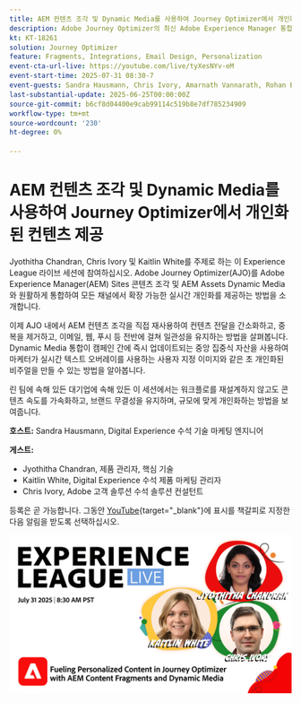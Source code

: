 ```yaml
---
title: AEM 컨텐츠 조각 및 Dynamic Media를 사용하여 Journey Optimizer에서 개인화된 컨텐츠 제공
description: Adobe Journey Optimizer의 최신 Adobe Experience Manager 통합 기능으로 콘텐츠 전달을 보다 효율적이고 효과적으로 하는 방법에 대해 알아봅니다
kt: KT-18261
solution: Journey Optimizer
feature: Fragments, Integrations, Email Design, Personalization
event-cta-url-live: https://youtube.com/live/tyXesNYv-eM
event-start-time: 2025-07-31 08:30-7
event-guests: Sandra Hausmann, Chris Ivory, Amarnath Vannarath, Rohan Bhatt
last-substantial-update: 2025-06-25T00:00:00Z
source-git-commit: b6cf8d04400e9cab99114c519b8e7df785234909
workflow-type: tm+mt
source-wordcount: '230'
ht-degree: 0%

---
```



# AEM 컨텐츠 조각 및 Dynamic Media를 사용하여 Journey Optimizer에서 개인화된 컨텐츠 제공

Jyothitha Chandran, Chris Ivory 및 Kaitlin White를 주제로 하는 이 Experience League 라이브 세션에 참여하십시오. Adobe Journey Optimizer(AJO)를 Adobe Experience Manager(AEM) Sites 콘텐츠 조각 및 AEM Assets Dynamic Media와 원활하게 통합하여 모든 채널에서 확장 가능한 실시간 개인화를 제공하는 방법을 소개합니다.

이제 AJO 내에서 AEM 컨텐츠 조각을 직접 재사용하여 컨텐츠 전달을 간소화하고, 중복을 제거하고, 이메일, 웹, 푸시 등 전반에 걸쳐 일관성을 유지하는 방법을 살펴봅니다. Dynamic Media 통합이 캠페인 간에 즉시 업데이트되는 중앙 집중식 자산을 사용하여 마케터가 실시간 텍스트 오버레이를 사용하는 사용자 지정 이미지와 같은 초 개인화된 비주얼을 만들 수 있는 방법을 알아봅니다.

린 팀에 속해 있든 대기업에 속해 있든 이 세션에서는 워크플로를 재설계하지 않고도 콘텐츠 속도를 가속화하고, 브랜드 무결성을 유지하며, 규모에 맞게 개인화하는 방법을 보여줍니다.

**호스트:**
Sandra Hausmann, Digital Experience 수석 기술 마케팅 엔지니어

**게스트:**

* Jyothitha Chandran, 제품 관리자, 핵심 기술
* Kaitlin White, Digital Experience 수석 제품 마케팅 관리자
* Chris Ivory, Adobe 고객 솔루션 수석 솔루션 컨설턴트

등록은 곧 가능합니다. 그동안 [YouTube](https://www.youtube.com/live/VUysRFpD40Q){target="_blank"}에 표시를 책갈피로 지정한 다음 알림을 받도록 선택하십시오.

[![웹 배너](/help/experience-league-live/episodes/assets/WebBanner-31July2025.png)](https://www.youtube.com/live/VUysRFpD40Q)
